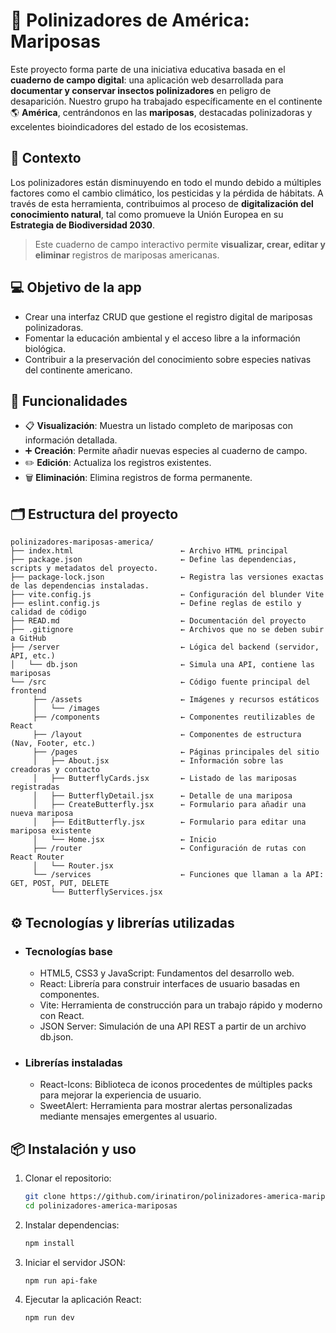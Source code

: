 # 🦋 Polinizadores de América: Mariposas

Este proyecto forma parte de una iniciativa educativa basada en el **cuaderno de campo digital**: una aplicación web desarrollada para **documentar y conservar insectos polinizadores** en peligro de desaparición. Nuestro grupo ha trabajado específicamente en el continente 🌎 **América**, centrándonos en las **mariposas**, destacadas polinizadoras y excelentes bioindicadores del estado de los ecosistemas.

## 🌱 Contexto

Los polinizadores están disminuyendo en todo el mundo debido a múltiples factores como el cambio climático, los pesticidas y la pérdida de hábitats. A través de esta herramienta, contribuimos al proceso de **digitalización del conocimiento natural**, tal como promueve la Unión Europea en su **Estrategia de Biodiversidad 2030**.

> Este cuaderno de campo interactivo permite **visualizar, crear, editar y eliminar** registros de mariposas americanas.

## 💻 Objetivo de la app

- Crear una interfaz CRUD que gestione el registro digital de mariposas polinizadoras.
- Fomentar la educación ambiental y el acceso libre a la información biológica.
- Contribuir a la preservación del conocimiento sobre especies nativas del continente americano.

## 🚀 Funcionalidades

- 📋 **Visualización**: Muestra un listado completo de mariposas con información detallada.
- ➕ **Creación**: Permite añadir nuevas especies al cuaderno de campo.
- ✏️ **Edición**: Actualiza los registros existentes.
- 🗑️ **Eliminación**: Elimina registros de forma permanente.


## 🗂️ Estructura del proyecto

```
polinizadores-mariposas-america/
├── index.html                        ← Archivo HTML principal
├── package.json                      ← Define las dependencias, scripts y metadatos del proyecto.
├── package-lock.json                 ← Registra las versiones exactas de las dependencias instaladas.
├── vite.config.js                    ← Configuración del blunder Vite 
├── eslint.config.js                  ← Define reglas de estilo y calidad de código 
├── READ.md                           ← Documentación del proyecto
├── .gitignore                        ← Archivos que no se deben subir a GitHub
├── /server                           ← Lógica del backend (servidor, API, etc.) 
│   └── db.json                       ← Simula una API, contiene las mariposas
└── /src                              ← Código fuente principal del frontend
     ├── /assets                      ← Imágenes y recursos estáticos
     │   └── /images                                                             
     ├── /components                  ← Componentes reutilizables de React
     ├── /layout                      ← Componentes de estructura (Nav, Footer, etc.)
     ├── /pages                       ← Páginas principales del sitio 
     │   ├── About.jsx                ← Información sobre las creadoras y contacto 
     │   ├── ButterflyCards.jsx       ← Listado de las mariposas registradas
     │   ├── ButterflyDetail.jsx      ← Detalle de una mariposa
     │   ├── CreateButterfly.jsx      ← Formulario para añadir una nueva mariposa
     │   ├── EditButterfly.jsx        ← Formulario para editar una mariposa existente
     │   └── Home.jsx                 ← Inicio
     ├── /router                      ← Configuración de rutas con React Router
     │   └── Router.jsx                                                          
     └── /services                    ← Funciones que llaman a la API: GET, POST, PUT, DELETE
         └── ButterflyServices.jsx                                               
```

## ⚙️ Tecnologías y librerías utilizadas

- ### Tecnologías base 
    - HTML5, CSS3 y JavaScript: Fundamentos del desarrollo web.
    - React: Librería para construir interfaces de usuario basadas en componentes.
    - Vite: Herramienta de construcción para un trabajo rápido y moderno con React.
    - JSON Server: Simulación de una API REST a partir de un archivo db.json.

- ### Librerías instaladas 
   - React-Icons: Biblioteca de iconos procedentes de múltiples packs para mejorar la experiencia de usuario.
   - SweetAlert: Herramienta para mostrar alertas personalizadas mediante mensajes emergentes al usuario.
        
## 📦 Instalación y uso

1. Clonar el repositorio:
   ```bash
   git clone https://github.com/irinatiron/polinizadores-america-mariposas.git
   cd polinizadores-america-mariposas

2. Instalar dependencias:
   ```bash
   npm install
   
3. Iniciar el servidor JSON:
   ```bash
   npm run api-fake

4. Ejecutar la aplicación React:
   ```bash
   npm run dev